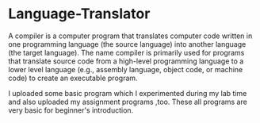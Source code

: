 # Language-Translator
A compiler is a computer program that translates computer code written in one programming language (the source language) into another language (the target language). The name compiler is primarily used for programs that translate source code from a high-level programming language to a lower level language (e.g., assembly language, object code, or machine code) to create an executable program.

I uploaded some basic program which I experimented during my lab time and also uploaded my assignment programs ,too. These all programs are very basic for beginner's introduction.
